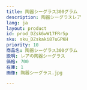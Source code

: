 ```yaml
---
title: 陶器シーグラス300グラム
description: 陶器シーグラスレア
lang: ja
layout: product
id: prod_DZsk6wW17FRr5p
sku: sku_DZskaki87uGPKH
priority: 10
商品名: 陶器シーグラス300グラム
説明: レアの陶器シーグラス
価格: 700
在庫: 1
画像: 陶器シーグラス.jpg

---
```


